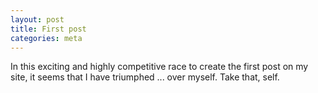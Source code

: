 ```yaml
---
layout: post
title: First post
categories: meta
---
```


In this exciting and highly competitive race to create the first post on my site, it seems that I have triumphed ... over myself. Take that, self.
